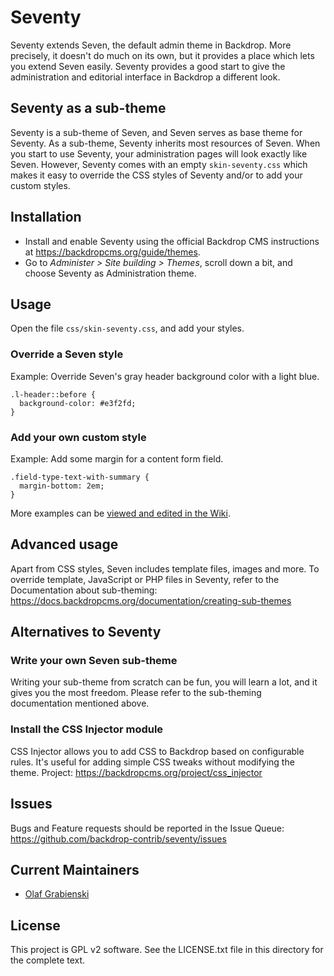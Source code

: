 Seventy
=======

Seventy extends Seven, the default admin theme in Backdrop. More precisely, it
doesn't do much on its own, but it provides a place which lets you extend Seven
easily. Seventy provides a good start to give the administration and editorial
interface in Backdrop a different look.

Seventy as a sub-theme
----------------------

Seventy is a sub-theme of Seven, and Seven serves as base theme for Seventy.
As a sub-theme, Seventy inherits most resources of Seven. When you start to use
Seventy, your administration pages will look exactly like Seven. However,
Seventy comes with an empty `skin-seventy.css` which makes it easy to override
the CSS styles of Seventy and/or to add your custom styles.

Installation
------------

- Install and enable Seventy using the official Backdrop CMS instructions at
https://backdropcms.org/guide/themes.
- Go to *Administer > Site building > Themes*, scroll down a bit, and choose
Seventy as Administration theme.

Usage
-----

Open the file `css/skin-seventy.css`, and add your styles.

### Override a Seven style
Example: Override Seven's gray header background color with a light blue.

```
.l-header::before {
  background-color: #e3f2fd;
}
```

### Add your own custom style
Example: Add some margin for a content form field.

```
.field-type-text-with-summary {
  margin-bottom: 2em;
}
```

More examples can be [viewed and edited in the Wiki](https://github.com/backdrop-contrib/seventy/wiki).

Advanced usage
--------------

Apart from CSS styles, Seven includes template files, images and more. To
override template, JavaScript or PHP files in Seventy, refer to the Documentation
about sub-theming: https://docs.backdropcms.org/documentation/creating-sub-themes

Alternatives to Seventy
-----------------------

### Write your own Seven sub-theme

Writing your sub-theme from scratch can be fun, you will learn a lot, and it
gives you the most freedom. Please refer to the sub-theming documentation
mentioned above.

### Install the CSS Injector module
CSS Injector allows you to add CSS to Backdrop based on configurable rules.
It's useful for adding simple CSS tweaks without modifying the theme.
Project: https://backdropcms.org/project/css_injector

Issues
------

Bugs and Feature requests should be reported in the Issue Queue:
https://github.com/backdrop-contrib/seventy/issues

Current Maintainers
-------------------

- [Olaf Grabienski](https://github.com/olafgrabienski)

License
-------

This project is GPL v2 software.
See the LICENSE.txt file in this directory for the complete text.
